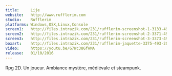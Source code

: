 ```yaml
---
title:     Lije
website:   http://www.rufflerim.com
studio:    Rufflerim
platforms: Windows,OSX,Linux,Console
screen1:   http://files.intrazik.com/231/rufflerim-screenshot-1-3133-493-20150426-135434.png
screen2:   http://files.intrazik.com/231/rufflerim-screenshot-2-3371-493-20150426-135435.png
screen3:   http://files.intrazik.com/231/rufflerim-screenshot-3-3373-493-20150426-135435.png
boxart:    http://files.intrazik.com/231/rufflerim-jaquette-3375-493-20150426-135435.png
video:     https://youtu.be/G7Wc38GfHMA
release:   01/10/2016
---
```


Rpg 2D. Un joueur. Ambiance mystère, médiévale et steampunk.